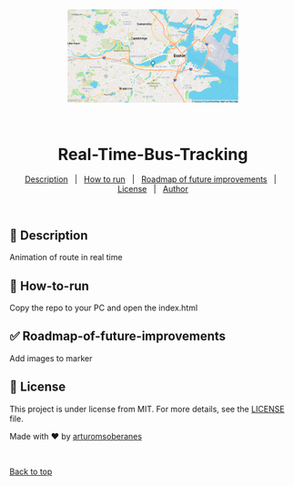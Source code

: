<div align="center" id="top"> 
  <img src="screenshot.png" style="width:300px" alt="Map" />

&#xa0;

</div>

<h1 align="center">Real-Time-Bus-Tracking</h1>

<p align="center">
  <a href="#dart-Description">Description</a> &#xa0; | &#xa0; 
  <a href="#rocket-How-to-run">How to run</a> &#xa0; | &#xa0;
  <a href="#white_check_mark-Roadmap-of-future-improvements">Roadmap of future improvements</a> &#xa0; | &#xa0;
  <a href="#memo-license">License</a> &#xa0; | &#xa0;
  <a href="https://github.com/arturomsoberanes" target="_blank">Author</a>
</p>

<br>

## :dart: Description

Animation of route in real time


## :rocket: How-to-run

Copy the repo to your PC and open the index.html

## :white_check_mark: Roadmap-of-future-improvements

Add images to marker

## :memo: License

This project is under license from MIT. For more details, see the [LICENSE](LICENSE) file.

Made with :heart: by <a href="https://github.com/arturomsoberanes" target="_blank">arturomsoberanes</a>

&#xa0;

<a href="#top">Back to top</a>
